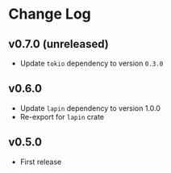 # Change Log

## v0.7.0 (unreleased)

* Update `tokio` dependency to version `0.3.0`

## v0.6.0

* Update `lapin` dependency to version 1.0.0
* Re-export for `lapin` crate

## v0.5.0

* First release

